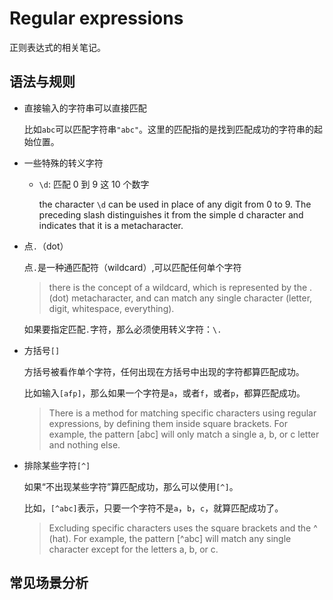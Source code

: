 # Regular expressions

正则表达式的相关笔记。

## 语法与规则

* 直接输入的字符串可以直接匹配

    比如`abc`可以匹配字符串`"abc"`。这里的匹配指的是找到匹配成功的字符串的起始位置。

* 一些特殊的转义字符

    * `\d`: 匹配  0 到 9 这 10 个数字

        the character `\d` can be used in place of any digit from 0 to 9. The preceding slash distinguishes it from the simple d character and indicates that it is a metacharacter.

* 点`.`（dot）

    点`.`是一种通匹配符（wildcard）,可以匹配任何单个字符

    > there is the concept of a wildcard, which is represented by the . (dot) metacharacter, and can match any single character (letter, digit, whitespace, everything).

    如果要指定匹配`.`字符，那么必须使用转义字符：`\.`

* 方括号`[]`

    方括号被看作单个字符，任何出现在方括号中出现的字符都算匹配成功。

    比如输入`[afp]`，那么如果一个字符是`a`，或者`f`，或者`p`，都算匹配成功。

    > There is a method for matching specific characters using regular expressions, by defining them inside square brackets. For example, the pattern [abc] will only match a single a, b, or c letter and nothing else.

* 排除某些字符`[^]`

    如果“不出现某些字符”算匹配成功，那么可以使用`[^]`。

    比如，`[^abc]`表示，只要一个字符不是`a`，`b`，`c`，就算匹配成功了。

    > Excluding specific characters uses the square brackets and the ^ (hat). For example, the pattern [^abc] will match any single character except for the letters a, b, or c.

## 常见场景分析

